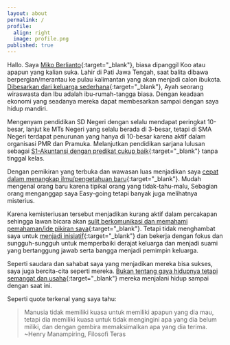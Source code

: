 ```yaml
---
layout: about
permalink: /
profile:
  align: right
  image: profile.png
published: true
---
```


Hallo.
Saya [Miko Berlianto](){:target="_blank"}, biasa dipanggil Koo atau apapun yang kalian suka. Lahir di Pati Jawa Tengah, saat balita dibawa berpergian/merantau ke pulau kalimantan yang akan menjadi calon ibukota. [Dibesarkan dari keluarga sederhana](){:target="_blank"}, Ayah seorang wiraswasta dan Ibu adalah ibu-rumah-tangga biasa. Dengan keadaan ekonomi yang seadanya mereka dapat membesarkan sampai dengan saya hidup mandiri.

Mengenyam pendidikan SD Negeri dengan selalu mendapat peringkat 10-besar, lanjut ke MTs Negeri yang selalu berada di 3-besar, tetapi di SMA Negeri terdapat penurunan yang hanya di 10-besar karena aktif dalam organisasi PMR dan Pramuka. Melanjutkan pendidikan sarjana lulusan sebagai [S1-Akuntansi dengan predikat cukup baik](){:target="_blank"} tanpa tinggal kelas.

Dengan pemikiran yang terbuka dan wawasan luas menjadikan saya [cepat dalam menangkap ilmu/pengetahuan baru](){:target="_blank"}. Mudah mengenal orang baru karena tipikal orang yang tidak-tahu-malu, Sebagian orang menganggap saya Easy-going tetapi banyak juga melihatnya misterius.

Karena kemisteriusan tersebut menjadikan kurang aktif dalam percakapan sehingga lawan bicara akan [sulit berkomunikasi dan memahami pemahaman/ide pikiran saya](){:target="_blank"}. Tetapi tidak menghambat saya untuk [menjadi inisiatif](){:target="_blank"} dan bekerja dengan fokus dan sungguh-sungguh untuk memperbaiki derajat keluarga dan menjadi suami yang bertanggung jawab serta bangga menjadi pemimpin keluarga.

Seperti saudara dan sahabat saya yang menjadikan mereka bisa sukses, saya juga bercita-cita seperti mereka. [Bukan tentang gaya hidupnya tetapi semangat dan usaha](){:target="_blank"} mereka menjalani hidup sampai dengan saat ini.

Seperti quote terkenal yang saya tahu:
>Manusia tidak memiliki kuasa untuk memiliki apapun yang dia mau, tetapi dia memiliki kuasa untuk tidak mengingini apa yang dia belum miliki, dan dengan gembira memaksimalkan apa yang dia terima.
>~Henry Manampiring, Filosofi Teras